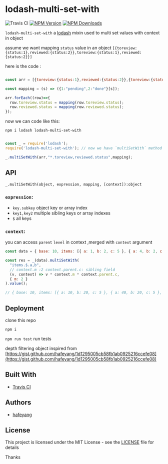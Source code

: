 # lodash-multi-set-with

![Travis CI](https://api.travis-ci.org/hafeyang/lodash-multi-set-with.svg?branch=master)
[![NPM Version][npm-image]][npm-url]
[![NPM Downloads][downloads-image]][downloads-url]

`lodash-multi-set-with` a [lodash](https://github.com/lodash/lodash) mixin used to multi set values with context in object

assume we want mapping `status` value in an object `[{toreview:{status:1},reviewed:{status:2}},toreview:{status:1},reviewed:{status:2}}]`

here is the code :

```js

const arr = [{toreview:{status:1},reviewed:{status:2}},{toreview:{status:1},reviewed:{status:2}}];

const mapping = (s) => ({1:"pending",2:"done"}[s]);

arr.forEach((row)=>{
  row.toreview.status = mapping(row.toreview.status);
  row.reviewed.status = mapping(row.reviewed.status);
});

```
now we can code like this:

```
npm i lodash lodash-multi-set-with

```
```js

const _ = require('lodash');
require('lodash-multi-set-with'); // now we have `multiSetWith` method

_.multiSetWith(arr,"*.toreview,reviewed.status",mapping);

```

## API

`_.multiSetWith(object, expression, mapping, [context]):object`

### `expression`:

* `key.subkey` object key or array index
* `key1,key2` multiple sibling keys or array indexes
* `$` all keys

### `context`:

you can access `parent` `level` in context ,merged with `context` argument


```js
const data = { base: 10, items: [{ a: 1, b: 2, c: 5 }, { a: 4, b: 2, c: 5 }, { b: 2, c: 5 }] };

const res = _(data).multiSetWith(
  "items.$.a,b",
  // context.m :2 context.parent.c: sibling field
  (v, context) => v * context.m * context.parent.c,
  { m: 2 }
).value();

// { base: 10, items: [{ a: 10, b: 20, c: 5 }, { a: 40, b: 20, c: 5 }, { b: 20, c: 5 }] }


```


## Deployment

clone this repo

`npm i`

`npm run test` run tests

depth filtering object inspired from [https://gist.github.com/hafeyang/1d1295005cb58fb1ab0925216ccefe08](https://gist.github.com/hafeyang/1d1295005cb58fb1ab0925216ccefe08)

## Built With

* [Travis CI](https://travis-ci.org)

## Authors

* [hafeyang](https://github.com/hafeyang)


## License

This project is licensed under the MIT License - see the [LICENSE](LICENSE) file for details

Thanks

[npm-image]: https://img.shields.io/npm/v/lodash-multi-set-with.svg
[npm-url]: https://npmjs.org/package/lodash-multi-set-with
[downloads-image]: https://img.shields.io/npm/dm/lodash-multi-set-with.svg
[downloads-url]: https://npmjs.org/package/lodash-multi-set-with